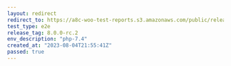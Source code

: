 ```yaml
---
layout: redirect
redirect_to: https://a8c-woo-test-reports.s3.amazonaws.com/public/release/8.0.0-rc.2/php-7.4/e2e/index.html
test_type: e2e
release_tag: 8.0.0-rc.2
env_description: "php-7.4"
created_at: "2023-08-04T21:55:41Z"
passed: true
---
```

